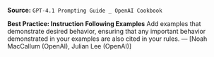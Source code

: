 **Source:** `GPT-4.1 Prompting Guide _ OpenAI Cookbook`

**Best Practice: Instruction Following Examples**
Add examples that demonstrate desired behavior, ensuring that any important behavior demonstrated in your examples are also cited in your rules. — [Noah MacCallum (OpenAI), Julian Lee (OpenAI)]
